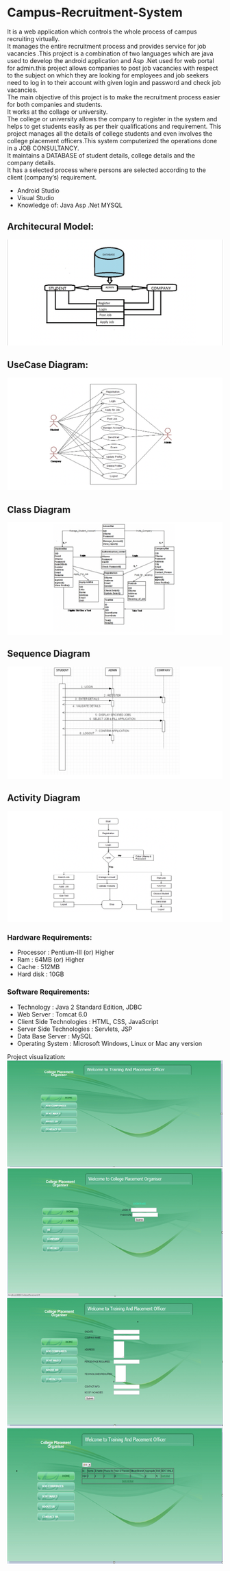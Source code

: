 # Campus-Recruitment-System
It is a web application which controls the whole process of campus recruiting virtually.\
It manages the entire recruitment process and provides service for job vacancies .This project is a combination of two languages which are java used to develop the android application and Asp .Net used for web portal for admin.this project allows companies to post job vacancies with respect to the subject on which they are looking for employees and job seekers need to log in to their account with given login and password and check job vacancies.\
The main objective of this project is to make the recruitment process easier for both companies and students.\
It works at the collage or university.\
The college or university allows the company to register in the system and helps to get students easily as per their qualifications and requirement.
This project manages all the details of college students and even involves the college placement officers.This system computerized the operations done in a JOB CONSULTANCY.\
It maintains a DATABASE of student details, college details and the company details.\
It has a selected process where persons are selected according to the client (company’s) requirement.
* Android Studio
* Visual Studio
* Knowledge of: Java
                Asp .Net
                MYSQL 
              

## Architecural Model:
![Alt text](https://github.com/starkworld/Campus-Recruitment-System/blob/master/images/Screen%20Shot%202020-10-14%20at%201.42.01%20PM.png)

## UseCase Diagram:
![Alt text](https://github.com/starkworld/Campus-Recruitment-System/blob/master/images/Screen%20Shot%202020-10-14%20at%201.42.29%20PM.png)

## Class Diagram
![Alt Text](https://github.com/starkworld/Campus-Recruitment-System/blob/master/images/Screen%20Shot%202020-10-14%20at%201.42.17%20PM.png)

## Sequence Diagram
![Alt text](https://github.com/starkworld/Campus-Recruitment-System/blob/master/images/Screen%20Shot%202020-10-14%20at%201.42.40%20PM.png)

## Activity Diagram
![Alt text](https://github.com/starkworld/Campus-Recruitment-System/blob/master/images/Screen%20Shot%202020-10-14%20at%201.42.50%20PM.png)



### Hardware Requirements:
* Processor			: 	Pentium-III (or) Higher
* Ram				:	64MB (or) Higher
* Cache				: 	512MB
* Hard disk			: 	10GB

### Software Requirements:

* Technology			: 	Java 2 Standard Edition, JDBC
* Web Server			: 	Tomcat 6.0
* Client Side Technologies	: 	HTML, CSS, JavaScript
* Server Side Technologies	:	Servlets, JSP
* Data Base Server		:	MySQL
* Operating System		:	Microsoft Windows, Linux or Mac any version


Project visualization:
![Alt text](https://github.com/starkworld/Campus-Recruitment-System/blob/master/images/Pictur.png)
![Alt text](https://github.com/starkworld/Campus-Recruitment-System/blob/master/images/Picture2.png)
![Alt text](https://github.com/starkworld/Campus-Recruitment-System/blob/master/images/Picture3.png)
![Alt text](https://github.com/starkworld/Campus-Recruitment-System/blob/master/images/Picture4.png)
